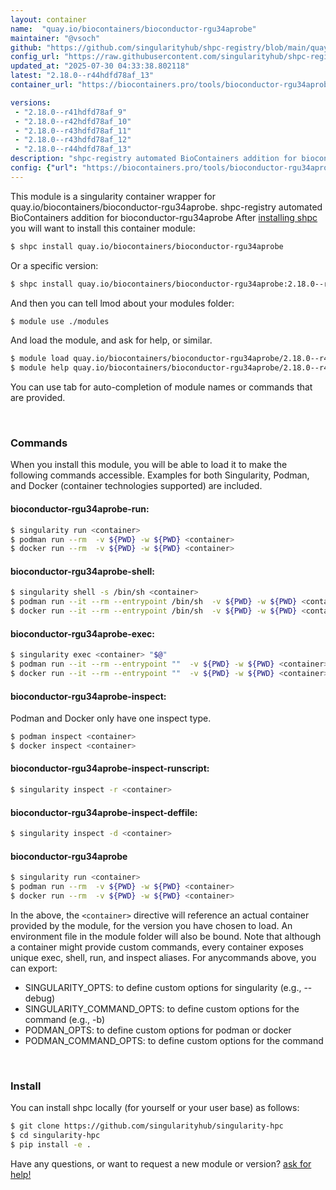 ```yaml
---
layout: container
name:  "quay.io/biocontainers/bioconductor-rgu34aprobe"
maintainer: "@vsoch"
github: "https://github.com/singularityhub/shpc-registry/blob/main/quay.io/biocontainers/bioconductor-rgu34aprobe/container.yaml"
config_url: "https://raw.githubusercontent.com/singularityhub/shpc-registry/main/quay.io/biocontainers/bioconductor-rgu34aprobe/container.yaml"
updated_at: "2025-07-30 04:33:38.802118"
latest: "2.18.0--r44hdfd78af_13"
container_url: "https://biocontainers.pro/tools/bioconductor-rgu34aprobe"

versions:
 - "2.18.0--r41hdfd78af_9"
 - "2.18.0--r42hdfd78af_10"
 - "2.18.0--r43hdfd78af_11"
 - "2.18.0--r43hdfd78af_12"
 - "2.18.0--r44hdfd78af_13"
description: "shpc-registry automated BioContainers addition for bioconductor-rgu34aprobe"
config: {"url": "https://biocontainers.pro/tools/bioconductor-rgu34aprobe", "maintainer": "@vsoch", "description": "shpc-registry automated BioContainers addition for bioconductor-rgu34aprobe", "latest": {"2.18.0--r44hdfd78af_13": "sha256:e3f76ac157e904727cf9f9ec3212526da7bc7ea5ac25322a2e90961bb2b40e7d"}, "tags": {"2.18.0--r41hdfd78af_9": "sha256:eb95db68246c39faf46158f8e49c2151249dab361d236d758f7074048e0ca929", "2.18.0--r42hdfd78af_10": "sha256:b978f5b7ca17941e85910acd4fd054fc4c15222d7dffa94a4c5681918f11597a", "2.18.0--r43hdfd78af_11": "sha256:1aee65cdf71500c12e5745bcd9c77c97361378c4f9bb1a7a444c4c7b4711af8a", "2.18.0--r43hdfd78af_12": "sha256:2b3e916f23ae89e35aa0d9e89101e380f46ca9de724e5227af3331d8fce28b72", "2.18.0--r44hdfd78af_13": "sha256:e3f76ac157e904727cf9f9ec3212526da7bc7ea5ac25322a2e90961bb2b40e7d"}, "docker": "quay.io/biocontainers/bioconductor-rgu34aprobe"}
---
```


This module is a singularity container wrapper for quay.io/biocontainers/bioconductor-rgu34aprobe.
shpc-registry automated BioContainers addition for bioconductor-rgu34aprobe
After [installing shpc](#install) you will want to install this container module:


```bash
$ shpc install quay.io/biocontainers/bioconductor-rgu34aprobe
```

Or a specific version:

```bash
$ shpc install quay.io/biocontainers/bioconductor-rgu34aprobe:2.18.0--r44hdfd78af_13
```

And then you can tell lmod about your modules folder:

```bash
$ module use ./modules
```

And load the module, and ask for help, or similar.

```bash
$ module load quay.io/biocontainers/bioconductor-rgu34aprobe/2.18.0--r44hdfd78af_13
$ module help quay.io/biocontainers/bioconductor-rgu34aprobe/2.18.0--r44hdfd78af_13
```

You can use tab for auto-completion of module names or commands that are provided.

<br>

### Commands

When you install this module, you will be able to load it to make the following commands accessible.
Examples for both Singularity, Podman, and Docker (container technologies supported) are included.

#### bioconductor-rgu34aprobe-run:

```bash
$ singularity run <container>
$ podman run --rm  -v ${PWD} -w ${PWD} <container>
$ docker run --rm  -v ${PWD} -w ${PWD} <container>
```

#### bioconductor-rgu34aprobe-shell:

```bash
$ singularity shell -s /bin/sh <container>
$ podman run --it --rm --entrypoint /bin/sh  -v ${PWD} -w ${PWD} <container>
$ docker run --it --rm --entrypoint /bin/sh  -v ${PWD} -w ${PWD} <container>
```

#### bioconductor-rgu34aprobe-exec:

```bash
$ singularity exec <container> "$@"
$ podman run --it --rm --entrypoint ""  -v ${PWD} -w ${PWD} <container> "$@"
$ docker run --it --rm --entrypoint ""  -v ${PWD} -w ${PWD} <container> "$@"
```

#### bioconductor-rgu34aprobe-inspect:

Podman and Docker only have one inspect type.

```bash
$ podman inspect <container>
$ docker inspect <container>
```

#### bioconductor-rgu34aprobe-inspect-runscript:

```bash
$ singularity inspect -r <container>
```

#### bioconductor-rgu34aprobe-inspect-deffile:

```bash
$ singularity inspect -d <container>
```



#### bioconductor-rgu34aprobe

```bash
$ singularity run <container>
$ podman run --rm  -v ${PWD} -w ${PWD} <container>
$ docker run --rm  -v ${PWD} -w ${PWD} <container>
```


In the above, the `<container>` directive will reference an actual container provided
by the module, for the version you have chosen to load. An environment file in the
module folder will also be bound. Note that although a container
might provide custom commands, every container exposes unique exec, shell, run, and
inspect aliases. For anycommands above, you can export:

 - SINGULARITY_OPTS: to define custom options for singularity (e.g., --debug)
 - SINGULARITY_COMMAND_OPTS: to define custom options for the command (e.g., -b)
 - PODMAN_OPTS: to define custom options for podman or docker
 - PODMAN_COMMAND_OPTS: to define custom options for the command

<br>

### Install

You can install shpc locally (for yourself or your user base) as follows:

```bash
$ git clone https://github.com/singularityhub/singularity-hpc
$ cd singularity-hpc
$ pip install -e .
```

Have any questions, or want to request a new module or version? [ask for help!](https://github.com/singularityhub/singularity-hpc/issues)